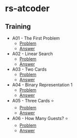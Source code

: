 # rs-atcoder

## Training

- A01 - The First Problem
  - [Problem](https://atcoder.jp/contests/tessoku-book/tasks/tessoku_book_a)
  - [Answer](training/A01/src/main.rs)
- A02 - Linear Search
  - [Problem](https://atcoder.jp/contests/tessoku-book/tasks/tessoku_book_b)
  - [Answer](training/A02/src/main.rs)
- A03 - Two Cards
  - [Problem](https://atcoder.jp/contests/tessoku-book/tasks/tessoku_book_c)
  - [Answer](training/A03/src/main.rs)
- A04 - Binary Representation 1
  - [Problem](https://atcoder.jp/contests/tessoku-book/tasks/tessoku_book_d)
  - [Answer](training/A04/src/main.rs)
- A05 - Three Cards ⭐️
  - [Problem](https://atcoder.jp/contests/tessoku-book/tasks/tessoku_book_e)
  - [Answer](training/A05/src/main.rs)
- A06 - How Many Guests? ⭐️
  - [Problem](https://atcoder.jp/contests/tessoku-book/tasks/math_and_algorithm_ai)
  - [Answer](training/A05/src/main.rs)
